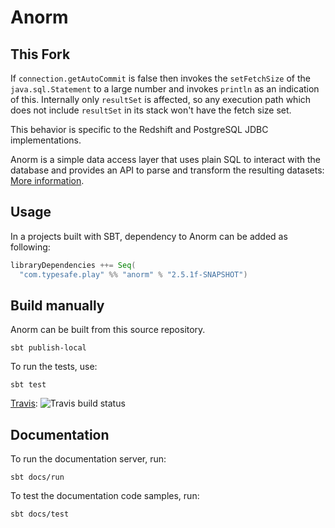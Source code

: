 # Anorm

## This Fork

If `connection.getAutoCommit` is false then invokes the `setFetchSize` of the `java.sql.Statement` to a large
number and invokes `println` as an indication of this. Internally only `resultSet` is affected, so any execution
path which does not include `resultSet` in its stack won't have the fetch size set.

This behavior is specific to the Redshift and PostgreSQL JDBC implementations.

Anorm is a simple data access layer that uses plain SQL to interact with the database and provides an API to parse and transform the resulting datasets: [More information](docs/manual/working/scalaGuide/main/sql/ScalaAnorm.md).

## Usage

In a projects built with SBT, dependency to Anorm can be added as following:

```scala
libraryDependencies ++= Seq(
  "com.typesafe.play" %% "anorm" % "2.5.1f-SNAPSHOT")
```

## Build manually

Anorm can be built from this source repository.

    sbt publish-local

To run the tests, use:

    sbt test

[Travis](https://travis-ci.org/playframework/anorm): ![Travis build status](https://travis-ci.org/playframework/anorm.svg?branch=master)

## Documentation

To run the documentation server, run:

    sbt docs/run

To test the documentation code samples, run:

    sbt docs/test
